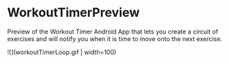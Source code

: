 # WorkoutTimerPreview
Preview of the Workout Timer
Android App that lets you create a circuit of exercises and will notify you when it is time to move onto the next exercise.


![](workoutTimerLoop.gif | width=100)
